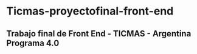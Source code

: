 # Ticmas-proyectofinal-front-end
## **Trabajo final de Front End - TICMAS - Argentina Programa 4.0**
